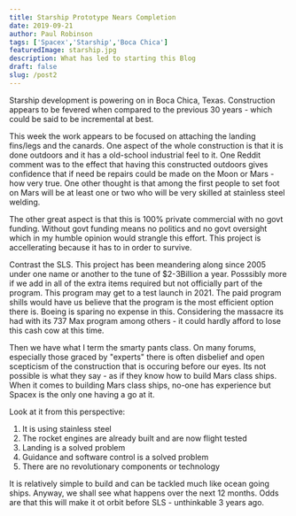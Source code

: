 ```yaml
---
title: Starship Prototype Nears Completion 
date: 2019-09-21
author: Paul Robinson
tags: ['Spacex','Starship','Boca Chica']
featuredImage: starship.jpg
description: What has led to starting this Blog
draft: false
slug: /post2
---
```

Starship development is powering on in Boca Chica, Texas. Construction appears to be fevered when compared to the previous 30 years - which could be said to be incremental at best.

This week the work appears to be focused on attaching the landing fins/legs and the canards. One aspect of the whole construction is that it is done outdoors and it has a old-school industrial feel to it. One Reddit comment was to the effect that having this constructed outdoors gives confidence that if need be repairs could be made on the Moon or Mars - how very true. One other thought is that among the first people to set foot on Mars will be at least one or two who will be very skilled at stainless steel welding.

The other great aspect is that this is 100% private commercial with no govt funding. Without govt funding means no politics and no govt oversight which in my humble opinion would strangle this effort. This project is accellerating because it has to in order to survive. 

Contrast the SLS. This project has been meandering along since 2005 under one name or another to the tune of $2-3Billion a year. Posssibly more if we add in all of the extra items required but not officially part of the program. This program may get to a test launch in 2021. The paid program shills would have us believe that the program is the most efficient option there is. Boeing is sparing no expense in this. Considering the massacre its had with its 737 Max program among others - it could hardly afford to lose this cash cow at this time.

Then we have what I term the smarty pants class. On many forums, especially those graced by "experts" there is often disbelief and open scepticism of the construction that is occuring before our eyes. Its not possible is what they say - as if they know how to build Mars class ships. When it comes to building Mars class ships, no-one has experience but Spacex is the only one having a go at it.

Look at it from this perspective:
1. It is using stainless steel
2. The rocket engines are already built and are now flight tested
3. Landing is a solved problem
4. Guidance and software control is a solved problem
5. There are no revolutionary components or technology

It is relatively simple to build and can be tackled much like ocean going ships.  Anyway, we shall see what happens over the next 12 months. Odds are that this will make it ot orbit before SLS - unthinkable 3 years ago.